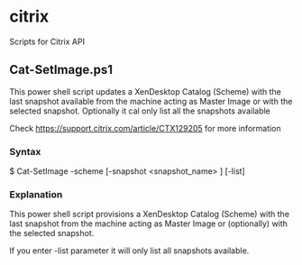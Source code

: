 # citrix
Scripts for Citrix API

## Cat-SetImage.ps1

This power shell script updates a XenDesktop Catalog (Scheme) with the last snapshot available
from the machine acting as Master Image or with the selected snapshot.
Optionally it cal only list all the snapshots available

Check https://support.citrix.com/article/CTX129205 for more information


### Syntax

$ Cat-SetImage -scheme <scheme-name> [-snapshot <snapshot_name> ] [-list]

### Explanation

This power shell script provisions a XenDesktop Catalog (Scheme) with the last snapshot
from the machine acting as Master Image or (optionally) with the selected snapshot.

If you enter -list parameter it will only list all snapshots available.
